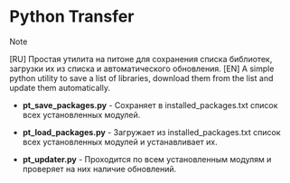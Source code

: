 # Python Transfer

> [!NOTE]  
> [RU] Простая утилита на питоне для сохранения списка библиотек, загрузки их из списка и автоматического обновления.
> [EN] A simple python utility to save a list of libraries, download them from the list and update them automatically.

- **pt_save_packages.py** - Сохраняет в installed_packages.txt список всех установленных модулей.

- **pt_load_packages.py** - Загружает из installed_packages.txt список всех установленных модулей и устанавливает их.

- **pt_updater.py** - Проходится по всем установленным модулям и проверяет на них наличие обновлений.